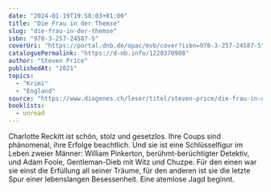 ```yaml
---
date: "2024-01-19T19:58:03+01:00"
title: "Die Frau in der Themse"
slug: "die-frau-in-der-themse"
isbn: "978-3-257-24587-5"
coverUri: "https://portal.dnb.de/opac/mvb/cover?isbn=978-3-257-24587-5"
cataloguePermalink: "https://d-nb.info/1220370908"
author: "Steven Price"
publishedAt: "2021"
topics:
  - "Krimi"
  - "England"
source: "https://www.diogenes.ch/leser/titel/steven-price/die-frau-in-der-themse-9783257245875.html"
booklists:
  - unread
---
```


Charlotte Reckitt ist schön, stolz und gesetzlos. Ihre Coups sind phänomenal, 
ihre Erfolge beachtlich. Und sie ist eine Schlüsselfigur im Leben zweier 
Männer: William Pinkerton, berühmt-berüchtigter Detektiv, und Adam Foole, 
Gentleman-Dieb mit Witz und Chuzpe. Für den einen war sie einst die Erfüllung 
all seiner Träume, für den anderen ist sie die letzte Spur einer lebenslangen 
Besessenheit. Eine atemlose Jagd beginnt.
